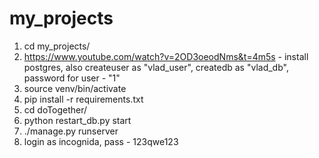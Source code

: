 # my_projects
1) cd my_projects/
2) https://www.youtube.com/watch?v=2OD3oeodNms&t=4m5s - install postgres, also createuser as "vlad_user", createdb as "vlad_db", password for user - "1"
3) source venv/bin/activate
4) pip install -r requirements.txt
5) cd doTogether/
6) python restart_db.py start
7) ./manage.py runserver
8) login as incognida, pass - 123qwe123
